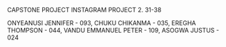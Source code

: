 CAPSTONE PROJECT
INSTAGRAM PROJECT 2.
31-38

ONYEANUSI JENNIFER - 093,
CHUKU CHIKANMA - 035,
EREGHA THOMPSON - 044,
VANDU EMMANUEL PETER - 109,
ASOGWA JUSTUS - 024
